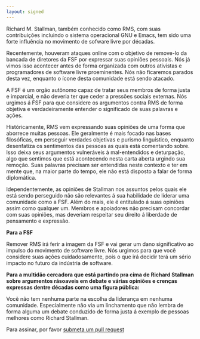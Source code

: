 ```yaml
---
layout: signed
---
```


Richard M. Stallman, também conhecido como RMS, com suas contribuições incluindo o sistema operacional GNU e Emacs, tem sido uma forte influência no movimento de sofware livre por décadas.

Recentemente, houveram ataques online com o objetivo de remove-lo da bancada de diretores da FSF por expressar suas opiniões pessoais. Nós já vimos isso acontecer antes de forma organizada com outros ativistas e programadores de software livre proeminentes. Nós não ficaremos parados desta vez, enquanto o ícone desta comunidade está sendo atacado.

A FSF é um orgão autônomo capaz de tratar seus membros de forma justa e imparcial, e não deveria ter que ceder a pressões sociais externas. Nós urgimos á FSF para que considere os argumentos contra RMS de forma objetiva e verdadeiramente entender o significado de suas palavras e ações.

Históricamente, RMS vem expressando suas opiniões de uma forma que aborrece muitas pessoas. Ele geralmente é mais focado nas bases filosóficas, em perseguir verdades objetivas e purismo linguístico, enquanto desenfatiza os sentimentos das pessoas as quais está comentando sobre. Isso deixa seus argumentos vulneráveis à mal-entendidos e deturpação, algo que sentimos que está acontecendo nesta carta aberta urgindo sua remoção. Suas palavras precisam ser entendidas neste contexto e ter em mente que, na maior parte do tempo, ele não está disposto a falar de forma diplomática.

Idependentemente, as opiniões de Stallman nos assuntos pelos quais ele está sendo perseguido não são relevantes á sua habilidade de liderar uma comunidade como a FSF. Além do mais, ele é entitulado á suas opiniões assim como qualquer um. Membros e apoiadores não precisam concordar com suas opiniões, mas deveriam respeitar seu direito á liberdade de pensamento e expressão.

**Para a FSF**

Remover RMS irá ferir a imagem da FSF e vai gerar um dano significativo ao impulso do movimento de software livre. Nós urgimos para que você considere suas ações cuidadosamente, pois o que irá decidir terá um sério impacto no futuro da indústria de software.

**Para a multidão cercadora que está partindo pra cima de Richard Stallman sobre argumentos rásoaveis em debate e várias opiniões e crenças expressas dentre décadas como uma figura pública:**

Vocẽ não tem nenhuma parte na escolha da liderança em nenhuma comunidade. Especialmente não via um linchamento que não lembra de forma alguma um debate conduzido de forma justa á exemplo de pessoas melhores como Richard Stallman.

Para assinar, por favor [submeta um pull request](https://github.com/rms-support-letter/rms-support-letter.github.io/pulls)
